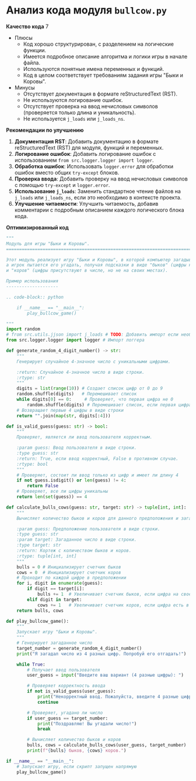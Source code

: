 # Анализ кода модуля `bullcow.py`

**Качество кода**
7
-  Плюсы
    - Код хорошо структурирован, с разделением на логические функции.
    - Имеется подробное описание алгоритма и логики игры в начале файла.
    - Используются понятные имена переменных и функций.
    - Код в целом соответствует требованиям задания игры "Быки и Коровы".
-  Минусы
    - Отсутствует документация в формате reStructuredText (RST).
    - Не используются логирование ошибок.
    - Отсутствует проверка на ввод нечисловых символов (проверяется только длина и уникальность).
    - Не используется `j_loads` или `j_loads_ns`.

**Рекомендации по улучшению**

1.  **Документация RST**: Добавить документацию в формате reStructuredText (RST) для модуля, функций и переменных.
2.  **Логирование ошибок**: Добавить логирование ошибок с использованием `from src.logger.logger import logger`.
3.  **Обработка ошибок**: Использовать `logger.error` для обработки ошибок вместо общих `try-except` блоков.
4.  **Проверка ввода**: Добавить проверку на ввод нечисловых символов с помощью `try-except` и `logger.error`.
5.  **Использование `j_loads`**: Заменить стандартное чтение файлов на `j_loads` или `j_loads_ns`, если это необходимо в контексте проекта.
6.  **Улучшение читаемости**: Улучшить читаемость, добавив комментарии с подробным описанием каждого логического блока кода.

**Оптимизированный код**

```python
"""
Модуль для игры "Быки и Коровы".
=========================================================================================

Этот модуль реализует игру "Быки и Коровы", в которой компьютер загадывает число,
а игрок пытается его угадать, получая подсказки в виде "быков" (цифры на своих местах)
и "коров" (цифры присутствуют в числе, но не на своих местах).

Пример использования
--------------------

.. code-block:: python

    if __name__ == "__main__":
        play_bullcow_game()

"""
import random
# from src.utils.jjson import j_loads # TODO: Добавить импорт если необходимо
from src.logger.logger import logger # Импорт логгера

def generate_random_4_digit_number() -> str:
    """
    Генерирует случайное 4-значное число с уникальными цифрами.

    :return: Случайное 4-значное число в виде строки.
    :rtype: str
    """
    digits = list(range(10)) # Создает список цифр от 0 до 9
    random.shuffle(digits)   # Перемешивает список
    while digits[0] == 0:     # Проверяет, что первая цифра не 0
        random.shuffle(digits) # Перемешивает список, если первая цифра 0
    # Возвращает первые 4 цифры в виде строки
    return "".join(map(str, digits[:4]))

def is_valid_guess(guess: str) -> bool:
    """
    Проверяет, является ли ввод пользователя корректным.

    :param guess: Ввод пользователя в виде строки.
    :type guess: str
    :return: True, если ввод корректный, False в противном случае.
    :rtype: bool
    """
    # Проверяет, состоит ли ввод только из цифр и имеет ли длину 4
    if not guess.isdigit() or len(guess) != 4:
        return False
    # Проверяет, все ли цифры уникальны
    return len(set(guess)) == 4

def calculate_bulls_cows(guess: str, target: str) -> tuple[int, int]:
    """
    Вычисляет количество быков и коров для данного предположения и загаданного числа.

    :param guess: Предположение пользователя в виде строки.
    :type guess: str
    :param target: Загаданное число в виде строки.
    :type target: str
    :return: Кортеж с количеством быков и коров.
    :rtype: tuple[int, int]
    """
    bulls = 0 # Инициализирует счетчик быков
    cows = 0  # Инициализирует счетчик коров
    # Проходит по каждой цифре в предположении
    for i, digit in enumerate(guess):
        if digit == target[i]:
            bulls += 1  # Увеличивает счетчик быков, если цифра на своем месте
        elif digit in target:
            cows += 1   # Увеличивает счетчик коров, если цифра есть в загаданном числе, но не на своем месте
    return bulls, cows

def play_bullcow_game():
    """
    Запускает игру "Быки и Коровы".
    """
    # Генерирует загаданное число
    target_number = generate_random_4_digit_number()
    print("Я загадал число из 4 разных цифр. Попробуй его отгадать!")

    while True:
        # Получает ввод пользователя
        user_guess = input("Введите ваш вариант (4 разные цифры): ")

        # Проверяет корректность ввода
        if not is_valid_guess(user_guess):
            print("Некорректный ввод. Пожалуйста, введите 4 разные цифры.")
            continue

        # Проверяет, угадано ли число
        if user_guess == target_number:
            print("Поздравляю! Вы угадали число!")
            break

        # Вычисляет количество быков и коров
        bulls, cows = calculate_bulls_cows(user_guess, target_number)
        print(f"{bulls} быков, {cows} коров.")

if __name__ == "__main__":
    # Запускает игру, если скрипт запущен напрямую
    play_bullcow_game()
```